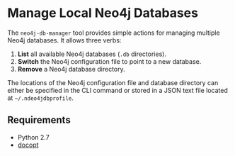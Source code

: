 # Manage Local Neo4j Databases

The `neo4j-db-manager` tool provides simple actions for managing multiple Neo4j databases. It allows three verbs:

1. **List** all available Neo4j databases (`.db` directories).
2. **Switch** the Neo4j configuration file to point to a new database.
3. **Remove** a Neo4j database directory.

The locations of the Neo4j configuration file and database directory can either be specified in the CLI command or stored in a JSON text file located at `~/.ndeo4jdbprofile`.

## Requirements

- Python 2.7
- [docopt](https://github.com/docopt/docopt)
